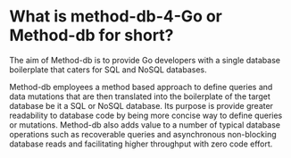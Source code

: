 # What is method-db-4-Go or Method-db for short?

The aim of Method-db is to provide Go developers with a single database boilerplate that caters for SQL and NoSQL databases.   

Method-db employees a method based approach to define queries and data mutations that are then translated into the boilerplate of the target database be it a SQL or NoSQL database.  Its purpose is provide greater readability to database code by being more concise way to define queries or mutations. Method-db also adds value to a number of typical database operations such as recoverable queries and asynchronous non-blocking database reads and facilitating higher throughput with zero code effort.
